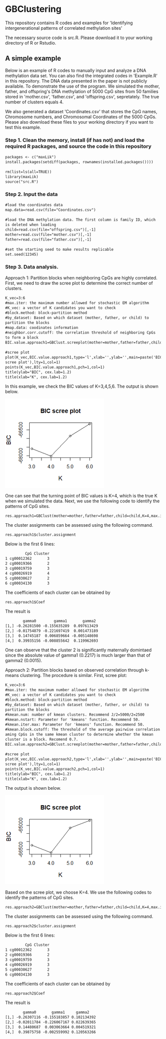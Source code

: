 # GBClustering
This repository contains R codes and examples for 'Identifying intergenerational patterns of correlated methylation sites'

The necessary source code is src.R. Please download it to your working directory of R or Rstudio.


## A simple example 
Below is an example of R codes to manually input and analyze a DNA methylation data set. You can also find the integrated codes in 'Example.R' in this repository. The DNA data presented in the paper is not publicly available. To demonstrate the use of the program. We simulated the mother, father, and offspring's DNA methylation of 5000 CpG sites from 50 families stored in 'mother.csv', 'father.csv', and 'offspring.csv', sepretately. The true number of clusters equals 4.

We also generated a dataset 'Coordinates.csv' that stores the CpG names, Chromosome numbers, and Chromosomal Coordinates of the 5000 CpGs. Please also download these files to your working directory if you want to test this example.

### Step 1. Clean the memory, install (if has not) and load the required R packages, and source the code in this repository  
```
packages <- c("maxLik")
install.packages(setdiff(packages, rownames(installed.packages())))  

rm(list=ls(all=TRUE))
library(maxLik)
source("src.R")
```
### Step 2. Input the data
```
#load the coordinates data
map.data=read.csv(file="Coordinates.csv")

#load the DNA methylation data. The first column is family ID, which is deleted when loading
child=read.csv(file="offspring.csv")[,-1]
mother=read.csv(file="mother.csv")[,-1]
father=read.csv(file="father.csv")[,-1]

#set the starting seed to make results replicable
set.seed(12345)
```

### Step 3. Data analysis. 
Approach 1: Partition blocks when neighboring CpGs are highly correlated.
First, we need to draw the scree plot to determine the correct number of clusters.
```
K_vec=3:6
#max.iter: the maximum number allowed for stochastic EM algorithm
#K_vec: a vector of K candidates you want to check
#block.method: block-partition method
#by_dataset: Based on which dataset (mother, father, or child) to partition the blocks
#map.data: coodinates information
#neighbor.corr.cutoff: the correlation threshold of neighboring CpGs to form a block
BIC.value.approach1=GBClust.screeplot(mother=mother,father=father,child=child,K_vec,max.iter=100,block.method='distance',by_dataset='child',map.data=map.data,neighbor.corr.cutoff=0.7)

#scree plot
plot(K_vec,BIC.value.approach1,type='l',xlab='',ylab='',main=paste('BIC scree plot'),lty=1,col=1)
points(K_vec,BIC.value.approach1,pch=1,col=1)
title(ylab="BIC", cex.lab=1.2)
title(xlab="K", cex.lab=1.2)
```
In this example, we check the BIC values of K=3,4,5,6. The output is shown below.

![Optional Text](https://github.com/abc1m2x3c/GBClustering/blob/master/Approach1.png)

One can see that the turning point of BIC values is K=4, which is the true K when we simulated the data. Next, we use the following code to identify the patterns of CpG sites.
```
res.approach1=GBClust(mother=mother,father=father,child=child,K=4,max.iter=100,block.method='distance',by_dataset='child',map.data=map.data,neighbor.corr.cutoff=0.7)
```
The cluster assignments can be assessed using the following command.
```
res.approach1$cluster.assignment
```
Below is the first 6 lines:
```
         CpG Cluster
1 cg00012362       3
2 cg00019366       2
3 cg00019759       3
4 cg00026919       4
5 cg00030627       2
6 cg00034130       3
```
The coefficients of each cluster can be obtained by
```
res.approach1$Coef
```
The result is
```
        gamma0        gamma1       gamma2
[1,] -0.26281500 -0.155635289  0.097613429
[2,] -0.01754879 -0.221697419  0.001473189
[3,]  0.14745187  0.006859664 -0.005148698
[4,]  0.39935156 -0.008855642  0.119962693
```
One can observe that the cluster 2 is significantly maternally domintaed since the absolute value of gamma1 (0.2217) is much larger than that of gamma2 (0.0015).

Approach 2: Partition blocks based on observed correlation through k-means clustering. The procedure is similar. First, scree plot:
```
K_vec=3:6
#max.iter: the maximum number allowed for stochastic EM algorithm
#K_vec: a vector of K candidates you want to check
#block.method: block-partition method
#by_dataset: Based on which dataset (mother, father, or child) to partition the blocks
#kmean.num: number of kmean clusters. Recommend J/2=5000/2=2500
#kmean.nstart: Parameter for 'kmeans' function. Recommend 50.
#kmean.iter.max: Parameter for 'kmeans' function. Recommend 50.
#kmean.block.cutoff: The threshold of the average pairwise correlation aming CpGs in the same kmean cluster to determine whether the kmean cluster is a block. Recomend 0.7.
BIC.value.approach2=GBClust.screeplot(mother=mother,father=father,child=child,K_vec,max.iter=100,block.method='correlation',by_dataset='child',kmean.num=2500,kmean.nstart=50,kmean.iter.max=50,kmean.block.cutoff=0.7)

#scree plot
plot(K_vec,BIC.value.approach2,type='l',xlab='',ylab='',main=paste('BIC scree plot'),lty=1,col=1)
points(K_vec,BIC.value.approach2,pch=1,col=1)
title(ylab="BIC", cex.lab=1.2)
title(xlab="K", cex.lab=1.2)
```

The output is shown below.

![Optional Text](https://github.com/abc1m2x3c/GBClustering/blob/master/Approach2.png)

Based on the scree plot, we choose K=4. We use the following codes to identify the patterns of CpG sites.
```
res.approach2=GBClust(mother=mother,father=father,child=child,K=4,max.iter=100,block.method='correlation',by_dataset='child',kmean.num=2500,kmean.nstart=50,kmean.iter.max=50,kmean.block.cutoff=0.7)
```
The cluster assignments can be assessed using the following command.
```
res.approach2$cluster.assignment
```
Below is the first 6 lines:
```
         CpG Cluster
1 cg00012362       3
2 cg00019366       2
3 cg00019759       3
4 cg00026919       3
5 cg00030627       2
6 cg00034130       3
```
The coefficients of each cluster can be obtained by
```
res.approach2$Coef
```
The result is
```
        gamma0       gamma1     gamma2
[1,] -0.26307116 -0.155183857 0.102134392
[2,] -0.02011784 -0.226067167 0.022639365
[3,]  0.14480687  0.003063664 0.004519321
[4,]  0.39875758 -0.002559992 0.120563266
```
